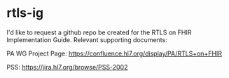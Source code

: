 # rtls-ig


I'd like to request a github repo be created for the RTLS on FHIR Implementation Guide.  Relevant supporting documents:

PA WG Project Page: https://confluence.hl7.org/display/PA/RTLS+on+FHIR

PSS: https://jira.hl7.org/browse/PSS-2002
